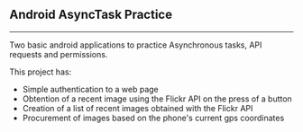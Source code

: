 ## Android AsyncTask Practice

---
Two basic android applications to practice Asynchronous tasks, API requests and permissions.

This project has:

- Simple authentication to a web page
- Obtention of a recent image using the Flickr API on the press of a button
- Creation of a list of recent images obtained with the Flickr API
- Procurement of images based on the phone's current gps coordinates